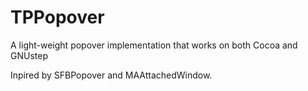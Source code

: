 TPPopover
=========

A light-weight popover implementation that works on both Cocoa and GNUstep

Inpired by SFBPopover and MAAttachedWindow.
